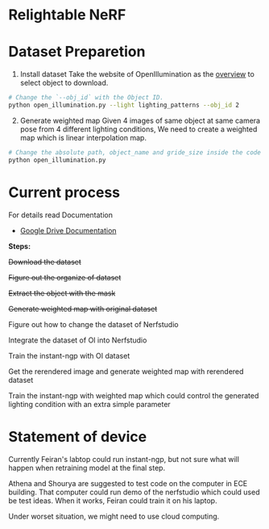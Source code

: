 # Relightable NeRF

# Dataset Preparetion
1. Install dataset
Take the website of OpenIllumination as the [overview](https://oppo-us-research.github.io/OpenIllumination/) to select object to download.
```bash
# Change the `--obj_id` with the Object ID. 
python open_illumination.py --light lighting_patterns --obj_id 2 
```

2. Generate weighted map
Given 4 images of same object at same camera pose from 4 different lighting conditions, We need to create a weighted map which is linear interpolation map.

```bash
# Change the absolute path, object_name and gride_size inside the code
python open_illumination.py
```

# Current process
For details read Documentation
- [Google Drive Documentation](https://docs.google.com/document/d/125_pEVwcW1vr8rgyA3AHYGLZWvO4CTy0PwD5N3cTVVk/edit?usp=sharing_)

**Steps:**

~~Download the dataset~~

~~Figure out the organize of dataset~~

~~Extract the object with the mask~~

~~Generate weighted map with original dataset~~

Figure out how to change the dataset of Nerfstudio

Integrate the dataset of OI into Nerfstudio

Train the instant-ngp with OI dataset

Get the rerendered image and generate weighted map with rerendered dataset

Train the instant-ngp with weighted map which could control the generated lighting condition with an extra simple parameter


# Statement of device
 Currently Feiran's labtop could run instant-ngp, but not sure what will happen when retraining model at the final step.

 Athena and Shourya are suggested to test code on the computer in ECE building. That computer could run demo of the nerfstudio which could used be test ideas. When it works, Feiran could train it on his laptop.

 Under worset situation, we might need to use cloud computing. 
